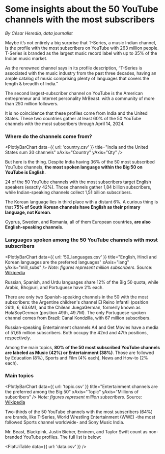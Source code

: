 # Some insights about the 50 YouTube channels with the most subscribers 

*By César Heredia, data journalist*

Maybe it’s not entirely a big surprise that T-Series, a music Indian channel, is the profile with the most subscribers on YouTube with 263 million people. T-Series is branded as the largest music record label with up to 35% of the Indian music market. 

As the renowned channel says in its profile description, “T-Series is associated with the music industry from the past three decades, having an ample catalog of music comprising plenty of languages that covers the length & breadth of India.”

The second largest-subscriber channel on YouTube is the American entrepreneur and Internet personality MrBeast. with a community of more than 250 million followers. 

It is no coincidence that these profiles come from India and the United States. These two countries gather at least 60% of the 50 YouTube channels with the most subscribers through April 14, 2024.

### Where do the channels come from?
<PlotlyBarChart
  data={{
    url: 'country.csv'
  }}
  title="India and the United States sum 30 channels"
  xAxis="Country"
  yAxis="Qty"
/>

But here is the thing. Despite India having 36% of the 50 most subscribed YouTube channels, **the most spoken language within the Big 50 on YouTube is English**.

24 of the 50 YouTube channels with the most subscribers target English speakers (exactly 42%). Those channels gather 1,84 billion subscribers, while Indian-speaking channels collect 1,51 billion subscribers.

The Korean language lies in third place with a distant 6%. A curious thing is that **75% of South Korean channels have English as their primary language, not Korean**.

Cyprus, Sweden, and Romania, all of them European countries, **are also English-speaking channels**.

### Languages spoken among the 50 YouTube channels with most subscribers
<PlotlyBarChart
  data={{
    url: '50_languages.csv'
  }}
  title="English, Hindi and Korean languages are the preferred languages"
  xAxis="lang"
  yAxis="mill_subs"
/>
*Note: figures represent million subscribers*. Source: [Wikipedia](https://en.wikipedia.org/wiki/List_of_most-subscribed_YouTube_channels)

Russian, Spanish, and Urdu languages share 12% of the Big 50 quota, while Arabic, Bhojpuri, and Portuguese have 2% each.

There are only two Spanish-speaking channels in the 50 with the most subscribers: the Argentine children's channel El Reino Infantil (position 26th, 6, 63.6M), and the Chilean JuegaGerman, formerly known as HolaSoyGerman (position 49th, 49.7M). The only Portuguese-spoken channel comes from Brazil: Canal Kondzilla, with 67 million subscribers.

Russian-speaking Entertainment channels A4 and Get Movies have a media of 51,65 million subscribers. Both occupy the 42nd and 47th positions, respectively.

Among the main topics, **80% of the 50 most subscribed YouTube channels are labeled as Music (42%) or Entertainment (38%)**. Those are followed by Education (8%), Sports and Film (4% each), News and How-to (2% each).

### Main topics
<PlotlyBarChart
  data={{
    url: 'topic.csv'
  }}
  title="Entertainment channels are the preferred among the Big 50"
  xAxis="Topic"
  yAxis="Millions of subscribers"
/>
*Note: figures represent million subscribers*. Source: [Wikipedia](https://en.wikipedia.org/wiki/List_of_most-subscribed_YouTube_channels)

Two-thirds of the 50 YouTube channels with the most subscribers (64%) are brands, like T-Series, World Wrestling Entertainment (WWE) -the most followed Sports channel worldwide- and Sony Music India.

Mr. Beast, Blackpink, Justin Bieber, Eminem, and Taylor Swift count as non-branded YouTube profiles. The full list is below:

<FlatUiTable
  data={{
    url: 'data.csv'
  }}
/>
